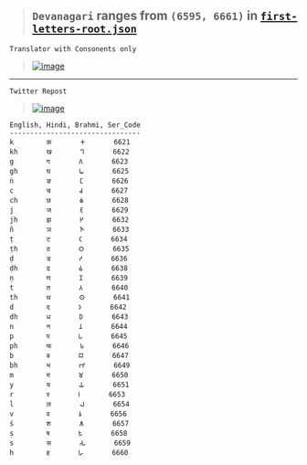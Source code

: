> ## `Devanagari` ranges from `(6595, 6661)` in [`first-letters-root.json`](https://github.com/imvickykumar999/Civilisation-Script-Translator/blob/ea459f8056a5d06a94d878d112b2032d68787610/translator/first-letters-root/first-letters-root.json#L6597)
>
    Translator with Consonents only
> 
> [![image](https://user-images.githubusercontent.com/50515418/226930283-faedf660-ab21-47e8-9241-350defc12f24.png)](https://www.englishbix.com/english-words-without-vowels/)
>
<!-- > ![image](https://user-images.githubusercontent.com/50515418/226816031-b5ad048e-c524-4b81-a02a-745f198d15a9.png) -->

-----------------------
    
    Twitter Repost

> [![image](https://user-images.githubusercontent.com/50515418/226920270-863d3d63-b398-4d6f-8995-7293853b3640.png)](https://twitter.com/imvickykumar999/status/1638534622140153856)

    English, Hindi, Brahmi, Ser_Code
    --------------------------------
    k        क       𑀓       6621
    kh       ख       𑀔       6622
    g        ग       𑀕       6623
    gh       घ       𑀖       6625
    ṅ        ङ       𑀗       6626
    c        च       𑀘       6627
    ch       छ       𑀙       6628
    j        ज       𑀚       6629
    jh       झ       𑀛       6632
    ñ        ञ       𑀜       6633
    ṭ        ट       𑀝       6634
    ṭh       ठ       𑀞       6635
    ḍ        ड       𑀟       6636
    ḍh       ढ       𑀠       6638
    ṇ        ण       𑀡       6639
    t        त       𑀢       6640
    th       थ       𑀣       6641
    d        द       𑀤       6642
    dh       ध       𑀥       6643
    n        न       𑀦       6644
    p        प       𑀧       6645
    ph       फ       𑀨       6646
    b        ब       𑀩       6647
    bh       भ       𑀪       6649
    m        म       𑀫       6650
    y        य       𑀬       6651
    r        र       𑀭       6653
    l        ल       𑀮       6654
    v        व       𑀯       6656
    ś        श       𑀰       6657
    ṣ        ष       𑀱       6658
    s        स       𑀲       6659
    h        ह       𑀳       6660
